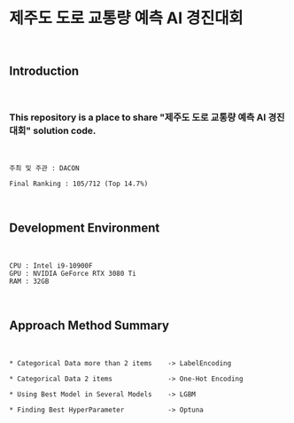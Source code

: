 # 제주도 도로 교통량 예측 AI 경진대회
</br>

## Introduction
</br>

### __This repository is a place to share "제주도 도로 교통량 예측 AI 경진대회" solution code.__

</br>

```
주최 및 주관 : DACON

Final Ranking : 105/712 (Top 14.7%)
```
</br>


## Development Environment
</br>

```
CPU : Intel i9-10900F
GPU : NVIDIA GeForce RTX 3080 Ti
RAM : 32GB
```
</br>

## Approach Method Summary
</br>


```
* Categorical Data more than 2 items    -> LabelEncoding

* Categorical Data 2 items              -> One-Hot Encoding

* Using Best Model in Several Models    -> LGBM

* Finding Best HyperParameter           -> Optuna
```

</br>

## 
